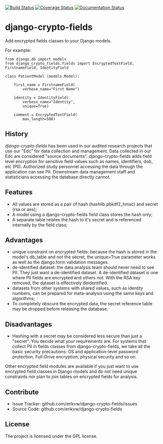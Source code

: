 [![Build Status](https://travis-ci.org/erikvw/django-crypto-fields.svg?branch=master)](https://travis-ci.org/erikvw/django-crypto-fields)
[![Coverage Status](https://coveralls.io/repos/erikvw/django-crypto-fields/badge.svg)](https://coveralls.io/r/erikvw/django-crypto-fields)
[![Documentation Status](https://readthedocs.org/projects/django-crypto-fields/badge/?version=latest)](https://readthedocs.org/projects/django-crypto-fields/?badge=master)

django-crypto-fields
=====================

Add encrypted fields classes to your Django models.

For example:

	from django.db import models
	from django_crypto_fields.fields import EncryptedTextField, FirstnameField, IdentityField

	class PatientModel (models.Model):

	    first_name = FirstnameField(
	        verbose_name="First Name")
	
	    identity = IdentityField(
	        verbose_name="Identity",
	        unique=True)
	
	    comment = EncryptedTextField(
	        max_length=500)


History
-------

_django-crypto-fields_ has been used in our audited research projects that use our "Edc" for data collection and management. Data collected in our Edc are considered "source documents". django-crypto-fields adds field level encryption for sensitive field values such as names, identifiers, dob, etc (PII). Authorized study personnel accessing the data through the application can see PII. Downstream data management staff and statisticians accessing the database directly cannot.

Features
--------

- All values are stored as a pair of hash (hashlib.pbkdf2_hmac) and secret (rsa or aes);
- A model using a django-crypto-fields field class stores the hash only;
- A separate table relates the hash to it's secret and is referenced internally by the field class;

Advantages
----------

- unique constraint on encrypted fields: because the hash is stored in the model's db_table and not the secret, the unique=True parameter works as well as the django.form validation messages.    
- de-identified dataset: the data analysis team should never need to see PII. They just want a de-identified dataset. A de-identified dataset is one where PII fields are encrypted and others not. With the RSA key removed, the dataset is effectively deidentified.
- datasets from other systems with shared values, such as identity numbers, can be prepared for meta-analysis using the same keys and algorithms;
- To completely obscure the encrypted data, the secret reference table may be dropped before releasing the database.

Disadvantages
-------------

- Hashing with a secret may be considered less secure than just a "secret". You decide what your requirements are. For systems that collect PII in fields classes from django-crypto-fields, we take all the basic security precautions: OS and application-level password protection, Full-Drive encryption, physical security and so on.  

Other encrypted field modules are available if you just want to use encrypted field classes in Django models and do not need unique constraints nor plan to join tables on encrypted fields for analysis.


Contribute
----------

- Issue Tracker: github.com/erikvw/django-crypto-fields/issues
- Source Code: github.com/erikvw/django-crypto-fields

License
-------

The project is licensed under the GPL license.

